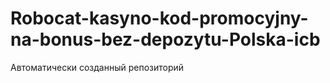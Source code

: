 # Robocat-kasyno-kod-promocyjny-na-bonus-bez-depozytu-Polska-icb
Автоматически созданный репозиторий
